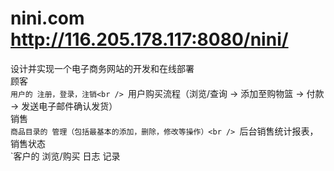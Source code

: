 # nini.com http://116.205.178.117:8080/nini/
设计并实现一个电子商务网站的开发和在线部署<br />
顾客<br />
`用户的 注册，登录，注销<br />
`用户购买流程（浏览/查询 -> 添加至购物篮 -> 付款 -> 发送电子邮件确认发货）<br />
销售<br />
`商品目录的 管理（包括最基本的添加，删除，修改等操作）<br />
`后台销售统计报表， 销售状态<br />
`客户的 浏览/购买 日志 记录<br />
